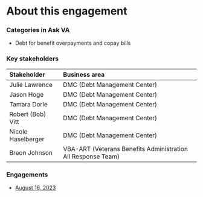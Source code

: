 # About this engagement

### Categories in Ask VA

- Debt for benefit overpayments and copay bills

### Key stakeholders

|Stakeholder|Business area|
|:--|:--|
|Julie Lawrence|DMC (Debt Management Center)|
|Jason Hoge|DMC (Debt Management Center)|
|Tamara Dorle|DMC (Debt Management Center)|
|Robert (Bob) Vitt|DMC (Debt Management Center)|
|Nicole Haselberger|DMC (Debt Management Center)|
|Breon Johnson|VBA-ART (Veterans Benefits Administration All Response Team)|

### Engagements

* [August 16, 2023](https://github.com/department-of-veterans-affairs/va.gov-team/blob/master/products/ask-va/design/User%20research/Business%20line%20engagement/Business%20lines/DMC/August%2016%2C%202023.md)
